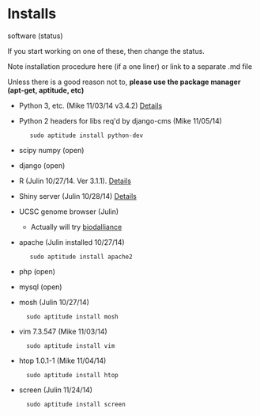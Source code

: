# Installs

software (status)

If you start working on one of these, then change the status.

Note installation procedure here (if a one liner) or link to a separate .md file

Unless there is a good reason not to, __please use the package manager (apt-get, aptitude, etc)__

* Python 3, etc. (Mike 11/03/14 v3.4.2) [Details](https://github.com/jnmaloof/debian-lab-server/blob/master/python3_install.md)
* Python 2 headers for libs req'd by django-cms (Mike 11/05/14)

         sudo aptitude install python-dev

* scipy numpy (open)
* django (open)
* R (Julin 10/27/14.  Ver 3.1.1).  [Details](https://github.com/jnmaloof/debian-lab-server/blob/master/r_install.md)
* Shiny server (Julin 10/28/14) [Details](https://github.com/jnmaloof/debian-lab-server/blob/master/shiny-server_install.md)
* UCSC genome browser (Julin)
    * Actually will try [biodalliance](http://www.biodalliance.org/)
* apache (Julin installed 10/27/14)

         sudo aptitude install apache2

* php (open)
* mysql (open)
* mosh (Julin 10/27/14)

        sudo aptitude install mosh
   
* vim 7.3.547 (Mike 11/03/14)

        sudo aptitude install vim

* htop 1.0.1-1 (Mike 11/04/14)

        sudo aptitude install htop

* screen (Julin 11/24/14)

        sudo aptitude install screen